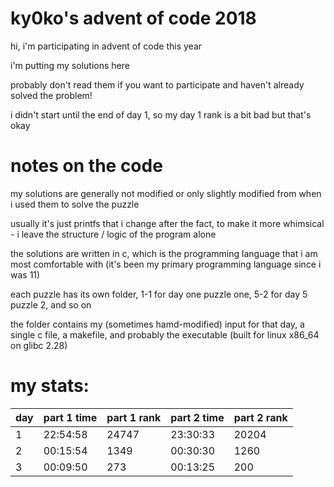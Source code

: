 ky0ko's advent of code 2018
===========================

hi, i'm participating in advent of code this year

i'm putting my solutions here

probably don't read them if you want to participate and haven't
already solved the problem!

i didn't start until the end of day 1, so my day 1 rank
is a bit bad but that's okay

notes on the code
=================

my solutions are generally not modified or only slightly modified 
from when i used them to solve the puzzle

usually it's just printfs that i change after the fact, to make it
more whimsical - i leave the structure / logic of the program alone

the solutions are written in c, which is the programming language
that i am most comfortable with (it's been my primary programming
language since i was 11)

each puzzle has its own folder, 1-1 for day one puzzle one, 5-2 for
day 5 puzzle 2, and so on

the folder contains my (sometimes hamd-modified) input for that day, 
a single c file, a makefile, and probably the executable (built for
linux x86_64 on glibc 2.28)

my stats:
=========

| day 	| part 1 time	| part 1 rank 	| part 2 time	| part 2 rank	|
| ----- | ------------- | ------------- | ------------- | ------------- |
| 1  	| 22:54:58		| 24747			| 23:30:33		| 20204			|
| 2		| 00:15:54		| 1349			| 00:30:30		| 1260			|
| 3		| 00:09:50		| 273			| 00:13:25		| 200			|
